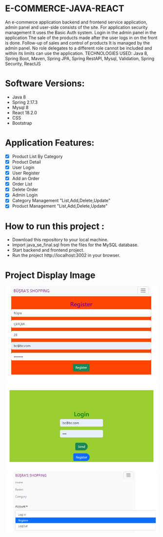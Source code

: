 # E-COMMERCE-JAVA-REACT
<p> 
An e-commerce application backend and frontend service
application, admin panel and user-side
consists of the site. For application security management
It uses the Basic Auth system. Login in the admin panel in the application
The sale of the products made after the user logs in on the front
is done. Follow-up of sales and control of products
It is managed by the admin panel. No role delegates to a different role
cannot be included and within its limits
can use the application.
TECHNOLOGIES USED: Java 8, Spring Boot,
Maven, Spring JPA, Spring RestAPI, Mysql, Validation,
Spring Security, ReactJS </p>

# Software Versions:
- Java 8
- Spring 2.17.3
- Mysql 8
- React 18.2.0
- CSS
- Bootstrap

    
# Application Features:

- [x] Product List By Category
- [x] Product Detail
- [x] User Login
- [x] User Register
- [x] Add an Order
- [x] Order List
- [x] Delete Order
- [x] Admin Login
- [x] Category Management "List,Add,Delete,Update"
- [x] Product Management "List,Add,Delete,Update"

# How to run this project :
- Download this repository to your local machine.
- Import java_se_final.sql from the files for the MySQL database.
- Start backend and frontend project.
- Run the project http://localhost:3002 in your browser.

# Project Display Image

<p>
<a>
    <img src="FOTO/1.png" style="max-width:100%;"> 
</a>
    <a >
    <img src="FOTO/2.png" style="max-width:100%;"> 
</a>
       <a>
    <img src="FOTO/3.png" style="max-width:100%;"> 
</a>
</p>
